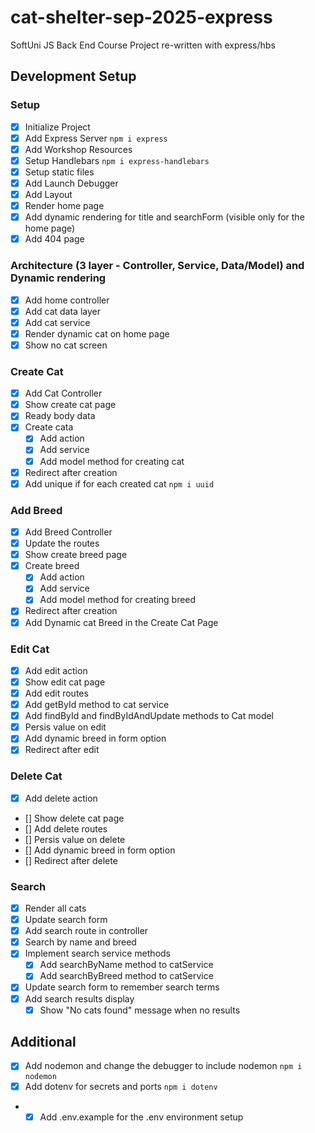 # cat-shelter-sep-2025-express

SoftUni JS Back End Course Project re-written with express/hbs

## Development Setup

### Setup

- [x] Initialize Project
- [x] Add Express Server `npm i express`
- [x] Add Workshop Resources
- [x] Setup Handlebars `npm i express-handlebars`
- [x] Setup static files
- [x] Add Launch Debugger
- [x] Add Layout
- [x] Render home page
- [x] Add dynamic rendering for title and searchForm (visible only for the home page)
- [x] Add 404 page

### Architecture (3 layer - Controller, Service, Data/Model) and Dynamic rendering

- [x] Add home controller
- [x] Add cat data layer
- [x] Add cat service
- [x] Render dynamic cat on home page
- [x] Show no cat screen

### Create Cat

- [x] Add Cat Controller
- [x] Show create cat page
- [x] Ready body data
- [x] Create cata
  - [x] Add action
  - [x] Add service
  - [x] Add model method for creating cat
- [x] Redirect after creation
- [x] Add unique if for each created cat `npm i uuid`

### Add Breed

- [x] Add Breed Controller
- [x] Update the routes
- [x] Show create breed page
- [x] Create breed
  - [x] Add action
  - [x] Add service
  - [x] Add model method for creating breed
- [x] Redirect after creation
- [x] Add Dynamic cat Breed in the Create Cat Page

### Edit Cat

- [x] Add edit action
- [x] Show edit cat page
- [x] Add edit routes
- [x] Add getById method to cat service
- [x] Add findById and findByIdAndUpdate methods to Cat model
- [x] Persis value on edit
- [x] Add dynamic breed in form option
- [x] Redirect after edit

### Delete Cat

- [x] Add delete action
- [] Show delete cat page
- [] Add delete routes
- [] Persis value on delete
- [] Add dynamic breed in form option
- [] Redirect after delete

### Search

- [x] Render all cats
- [x] Update search form
- [x] Add search route in controller
- [x] Search by name and breed
- [x] Implement search service methods
  - [x] Add searchByName method to catService
  - [x] Add searchByBreed method to catService
- [x] Update search form to remember search terms
- [x] Add search results display
  - [x] Show "No cats found" message when no results

## Additional

- [x] Add nodemon and change the debugger to include nodemon `npm i nodemon`
- [x] Add dotenv for secrets and ports `npm i dotenv`
- - [x] Add .env.example for the .env environment setup
